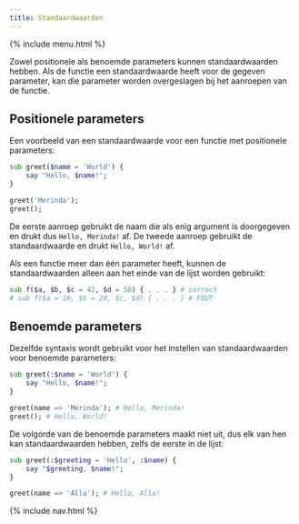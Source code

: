 ```yaml
---
title: Standaardwaarden
---
```


{% include menu.html %}

Zowel positionele als benoemde parameters kunnen standaardwaarden hebben. Als de functie een standaardwaarde heeft voor de gegeven parameter, kan die parameter worden overgeslagen bij het aanroepen van de functie.

## Positionele parameters

Een voorbeeld van een standaardwaarde voor een functie met positionele parameters:

```raku
sub greet($name = 'World') {
    say "Hello, $name!";
}

greet('Merinda');
greet();
```

De eerste aanroep gebruikt de naam die als enig argument is doorgegeven en drukt dus `Hello, Merinda!` af. De tweede aanroep gebruikt de standaardwaarde en drukt `Hello, World!` af.

Als een functie meer dan één parameter heeft, kunnen de standaardwaarden alleen aan het einde van de lijst worden gebruikt:

```raku
sub f($a, $b, $c = 42, $d = 50) { . . . } # correct
# sub f($a = 10, $b = 20, $c, $d) { . . . } # FOUT
```

## Benoemde parameters

Dezelfde syntaxis wordt gebruikt voor het instellen van standaardwaarden voor benoemde parameters:

```raku
sub greet(:$name = 'World') {
    say "Hello, $name!";
}

greet(name => 'Merinda'); # Hello, Merinda!
greet(); # Hello, World!
```

De volgorde van de benoemde parameters maakt niet uit, dus elk van hen kan standaardwaarden hebben, zelfs de eerste in de lijst:

```raku
sub greet(:$greeting = 'Hello', :$name) {
    say "$greeting, $name!";
}

greet(name => 'Alla'); # Hello, Alla!
```

{% include nav.html %}